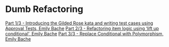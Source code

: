 # Dumb Refactoring

[Part 1/3 - Introducing the Gilded Rose kata and writing test cases using Approval Tests, Emily Bache](https://www.youtube.com/watch?v=zyM2Ep28ED8)
[Part 2/3 - Refactoring item logic using ‘lift up conditional', Emily Bache](https://www.youtube.com/watch?v=OJmg9aMxPDI)
[Part 3/3 - Replace Conditional with Polymorphism, Emily Bache](https://www.youtube.com/watch?v=NADVhSjeyJA)